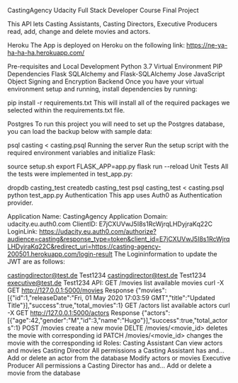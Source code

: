 CastingAgency
Udacity Full Stack Developer Course Final Project

This API lets Casting Assistants, Casting Directors, Executive Producers read, add, change and delete movies and actors.

Heroku
The App is deployed on Heroku on the following link: https://ne-ya-ha-ha-ha.herokuapp.com/

Pre-requisites and Local Development
Python 3.7
Virtual Environment
PIP Dependencies
Flask
SQLAlchemy and Flask-SQLAlchemy
Jose JavaScript Object Signing and Encryption
Backend
Once you have your virtual environment setup and running, install dependencies by running:

pip install -r requirements.txt
This will install all of the required packages we selected within the requirements.txt file.

Postgres
To run this project you will need to set up the Postgres database, you can load the backup below with sample data:

psql casting < casting.psql
Running the server
Run the setup script with the required environment variables and initialize Flask:

source setup.sh
export FLASK_APP=app.py
flask run --reload
Unit Tests
All the tests were implemented in test_app.py:

dropdb casting_test
createdb casting_test
psql casting_test < casting.psql
python test_app.py
Authentication
This app uses Auth0 as Authentication provider.

Application Name: CastingAgency
Application Domain: udacity.eu.auth0.com
ClientID: E7jCXUVwJ5I8s1RcWjrqLHDyjraKq22C
LoginLink: https://udacity.eu.auth0.com/authorize?audience=casting&response_type=token&client_id=E7jCXUVwJ5I8s1RcWjrqLHDyjraKq22C&redirect_uri=https://casting-agency-200501.herokuapp.com/login-result
The Logininformation to update the JWT are as follows:

castingdirector@test.de Test1234
castingdirector@test.de Test1234
executive@test.de Test1234
API:
GET /movies
list available movies
curl -X GET http://127.0.0.1:5000/movies
Response
 {"movies":[{"id":1,"releaseDate":"Fri, 01 May 2020 17:03:59 GMT","title":"Updated Title"}],"success":true,"total_movies":1}
GET /actors
list available actors
curl -X GET http://127.0.0.1:5000/actors
Response
 {"actors":[{"age":42,"gender":"M","id":3,"name":"Hugo"}],"success":true,"total_actors":1}
POST /movies
create a new movie
DELTE /movies/<movie_id>
deletes the movie with corresponding id
PATCH /movies/<movie_id>
changes the movie with the corresponding id
Roles:
Casting Assistant
Can view actors and movies
Casting Director
All permissions a Casting Assistant has and…
Add or delete an actor from the database
Modify actors or movies
Executive Producer
All permissions a Casting Director has and…
Add or delete a movie from the database